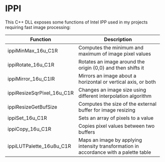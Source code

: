 # IPPI

This C++ DLL exposes some functions of Intel IPP used in my projects requiring fast image processing:

Function                   | Description
---------------------------|------------
ippiMinMax_16u_C1R         | Computes the minimum and maximum of image pixel values
ippiRotate_16u_C1R         | Rotates an image around the origin (0,0) and then shifts it
ippiMirror_16u_C1IR        | Mirrors an image about a horizontal or vertical axis, or both
ippiResizeSqrPixel_16u_C1R | Changes an image size using different interpolation algorithm
ippiResizeGetBufSize       | Computes the size of the external buffer for image resizing
ippiSet_16u_C1R            | Sets an array of pixels to a value
ippiCopy_16u_C1R           | Copies pixel values between two buffers
ippiLUTPalette_16u8u_C1R   | Maps an image by applying intensity transformation in accordance with a palette table
